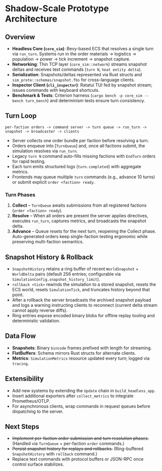 # Shadow-Scale Prototype Architecture

## Overview
- **Headless Core (`core_sim`)**: Bevy-based ECS that resolves a single turn via `run_turn`. Systems run in the order materials → logistics → population → power → tick increment → snapshot capture.
- **Networking**: Thin TCP layer (`core_sim::network`) streams snapshot deltas and receives text commands (`turn N`, `heat entity delta`).
- **Serialization**: Snapshots/deltas represented via Rust structs and `sim_proto::schemas/snapshot.fbs` for cross-language clients.
- **Inspector Client (`cli_inspector`)**: Ratatui TUI fed by snapshot stream; issues commands with keyboard shortcuts.
- **Benchmark & Tests**: Criterion harness (`cargo bench -p core_sim --bench turn_bench`) and determinism tests ensure turn consistency.

## Turn Loop
```text
per-faction orders -> command server -> turn queue -> run_turn -> snapshot -> broadcaster -> clients
```
- Server collects one order bundle per faction before resolving a turn.
- Orders enqueue into [`TurnQueue`] and, once all factions submit, the simulation resolves via `run_turn`.
- Legacy `turn N` command auto-fills missing factions with `EndTurn` orders for rapid testing.
- Each turn emits structured logs (`turn.completed`) with aggregate metrics.
- Frontends may queue multiple `turn` commands (e.g., advance 10 turns) or submit explicit `order <faction> ready`.

### Turn Phases
1. **Collect** – `TurnQueue` awaits submissions from all registered factions (`order <faction> ready`).
2. **Resolve** – When all orders are present the server applies directives, executes `run_turn`, captures metrics, and broadcasts the snapshot delta.
3. **Advance** – Queue resets for the next turn, reopening the Collect phase. Auto-generated orders keep single-faction testing ergonomic while preserving multi-faction semantics.

## Snapshot History & Rollback
- `SnapshotHistory` retains a ring buffer of recent `WorldSnapshot` + `WorldDelta` pairs (default 256 entries; configurable via `SimulationConfig.snapshot_history_limit`).
- `rollback <tick>` rewinds the simulation to a stored snapshot, resets the ECS world, resets `SimulationTick`, and truncates history beyond that point.
- After a rollback the server broadcasts the archived snapshot payload and logs a warning instructing clients to reconnect (current delta stream cannot apply reverse diffs).
- Ring entries expose encoded binary blobs for offline replay tooling and deterministic validation.

## Data Flow
- **Snapshots**: Binary `bincode` frames prefixed with length for streaming.
- **FlatBuffers**: Schema mirrors Rust structs for alternate clients.
- **Metrics**: `SimulationMetrics` resource updated every turn; logged via `tracing`.

## Extensibility
- Add new systems by extending the `Update` chain in `build_headless_app`.
- Insert additional exporters after `collect_metrics` to integrate Prometheus/OTLP.
- For asynchronous clients, wrap commands in request queues before dispatching to the server.

## Next Steps
- ~~Implement per-faction order submission and turn resolution phases.~~ (Handled via `TurnQueue` + per-faction `order` commands.)
- ~~Persist snapshot history for replays and rollbacks.~~ (Ring-buffered `SnapshotHistory` with `rollback` command.)
- Replace text commands with protocol buffers or JSON-RPC once control surface stabilizes.

